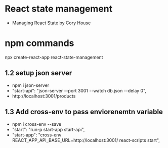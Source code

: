# React state management

- Managing React State by Cory House

# npm commands

npx create-react-app react-state-management

## 1.2 setup json server

- npm i json-server
- "start-api": "json-server --port 3001 --watch db.json --delay 0",
- http://localhost:3001/products

## 1.3 Add cross-env to pass enviorenemtn variable

- npm i cross-env --save
- "start": "run-p start-app start-api",
- "start-app": "cross-env REACT_APP_API_BASE_URL=http://localhost:3001/ react-scripts start",
